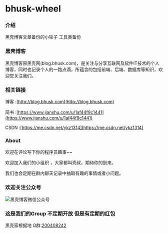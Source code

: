 # bhusk-wheel

### 介绍

黑壳博客文章备份的小轮子 工具类备份

### 黑壳博客 
黑壳博客原黑壳网(blog.bhusk.com)，是关注与分享互联网及软件IT技术的个人博客，同时也记录个人的一路点滴，所蕴含的包括前端、后端、数据库等知识，欢迎您关注我们。


### 相关链接
博客 :[http://blog.bhusk.com](http://blog.bhusk.com)
 
简书 :[https://www.jianshu.com/u/1af44f9c1441](https://www.jianshu.com/u/1af44f9c1441)
 
CSDN :[https://me.csdn.net/ykz1314](https://me.csdn.net/ykz1314)
 

### About    

欢迎在评论写下你的程序员趣事~~    
    
欢迎加入我们的小组织 ，大家都叫壳叔，期待你的到来。    
    
我们也会定期在群内聊天记录中抽取有趣的事情或者小问题。

### 欢迎关注公众号    

![黑壳博客微信公众号](http://qiniu.blackdir.com/2019/20190418150720.jpg)  

### 这是我们的Group 不定期开放 但是有定期的红包      

黑壳家根据地 Q群:[200408242](http://shang.qq.com/wpa/qunwpa?idkey=25b503daf8d907bcb7cbcecd2ee512ef6cad4bd31f048bea7b0103a17397cf7a) 
